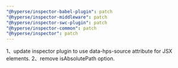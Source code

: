 ```yaml
---
"@hyperse/inspector-babel-plugin": patch
"@hyperse/inspector-middleware": patch
"@hyperse/inspector-swc-plugin": patch
"@hyperse/inspector-common": patch
"@hyperse/inspector": patch
---
```


1、update inspector plugin to use data-hps-source attribute for JSX elements.
2、remove isAbsolutePath option.
